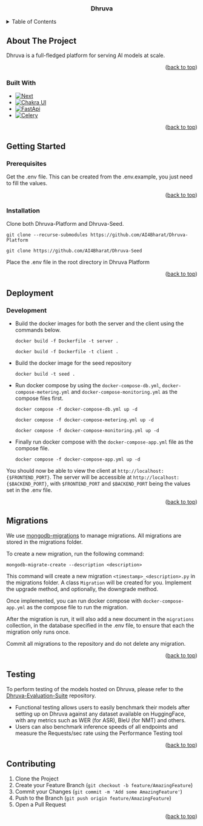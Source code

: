 <a name="readme-top"></a>

<div align="center">
  <h3 align="center">Dhruva</h3>
</div>

<!-- TABLE OF CONTENTS -->
<details>
  <summary>Table of Contents</summary>
  <ol>
    <li>
      <a href="#about-the-project">About The Project</a>
      <ul>
        <li><a href="#built-with">Built With</a></li>
      </ul>
    </li>
    <li>
      <a href="#getting-started">Getting Started</a>
      <ul>
        <li><a href="#prerequisites">Prerequisites</a></li>
        <li><a href="#installation">Installation</a></li>
      </ul>
    </li>
    <li>
        <a href="#deployment">Deployment</a>
        <ul>
          <li><a href="#development">Development</a></li>
        </ul>
    </li>
    <li><a href="#migrations">Migrations</a></li>
    <li><a href="#seed">Seed</a></li>
    <li><a href="#contributing">Contributing</a></li>
  </ol>
</details>

<!-- ABOUT THE PROJECT -->

## About The Project

Dhruva is a full-fledged platform for serving AI models at scale.

<p align="right">(<a href="#readme-top">back to top</a>)</p>

### Built With

- [![Next][Nextjs]][Next-url]
- [![Chakra UI][Chakra-ui]][Chakra-url]
- [![FastApi][FastApi]][FastApi-url]
- [![Celery][Celery]][Celery-url]

<p align="right">(<a href="#readme-top">back to top</a>)</p>

<!-- GETTING STARTED -->

## Getting Started

### Prerequisites

Get the .env file. This can be created from the .env.example, you just need to fill the values.

<p align="right">(<a href="#readme-top">back to top</a>)</p>

### Installation

Clone both Dhruva-Platform and Dhruva-Seed.

```
git clone --recurse-submodules https://github.com/AI4Bharat/Dhruva-Platform
```

```
git clone https://github.com/AI4Bharat/Dhruva-Seed
```

Place the .env file in the root directory in Dhruva Platform

<p align="right">(<a href="#readme-top">back to top</a>)</p>

<!-- USAGE EXAMPLES -->

## Deployment

### Development

- Build the docker images for both the server and the client using the commands below.

  ```
  docker build -f Dockerfile -t server .
  ```

  ```
  docker build -f Dockerfile -t client .
  ```

- Build the docker image for the seed repository

  ```
  docker build -t seed .
  ```

- Run docker compose by using the `docker-compose-db.yml`, `docker-compose-metering.yml` and `docker-compose-monitoring.yml` as the compose files first.

  ```
  docker compose -f docker-compose-db.yml up -d
  ```

  ```
  docker compose -f docker-compose-metering.yml up -d
  ```

  ```
  docker compose -f docker-compose-monitoring.yml up -d
  ```

- Finally run docker compose with the `docker-compose-app.yml` file as the compose file.
  ```
  docker compose -f docker-compose-app.yml up -d
  ```

You should now be able to view the client at `http://localhost:{$FRONTEND_PORT}`. The server will be accessible at `http://localhost:{$BACKEND_PORT}`, with `$FRONTEND_PORT` and `$BACKEND_PORT` being the values set in the .env file.

<p align="right">(<a href="#readme-top">back to top</a>)</p>

<!-- MIGRATIONS -->

## Migrations

We use [mongodb-migrations](https://github.com/DoubleCiti/mongodb-migrations) to manage migrations. All migrations are stored in the migrations folder.

To create a new migration, run the following command:

```
mongodb-migrate-create --description <description>
```

This command will create a new migration `<timestamp>_<description>.py` in the migrations folder. A class `Migration` will be created for you. Implement the upgrade method, and optionally, the downgrade method.

Once implemented, you can run docker compose with `docker-compose-app.yml` as the compose file to run the migration.

After the migration is run, it will also add a new document in the `migrations` collection, in the database specified in the .env file, to ensure that each the migration only runs once.

Commit all migrations to the repository and do not delete any migration.

<p align="right">(<a href="#readme-top">back to top</a>)</p>

<!-- TESTING -->

## Testing

To perform testing of the models hosted on Dhruva, please refer to the [Dhruva-Evaluation-Suite](https://github.com/AI4Bharat/Dhruva-Evaluation-Suite) repository.

* Functional testing allows users to easily benchmark their models after setting up on Dhruva against any dataset available on HuggingFace, with any metrics such as WER (for ASR), BleU (for NMT) and others.
* Users can also benchmark inference speeds of all endpoints and measure the Requests/sec rate using the Performance Testing tool
<p align="right">(<a href="#readme-top">back to top</a>)</p>

<!-- CONTRIBUTING -->

## Contributing

1. Clone the Project
2. Create your Feature Branch (`git checkout -b feature/AmazingFeature`)
3. Commit your Changes (`git commit -m 'Add some AmazingFeature'`)
4. Push to the Branch (`git push origin feature/AmazingFeature`)
5. Open a Pull Request

<p align="right">(<a href="#readme-top">back to top</a>)</p>

<!-- MARKDOWN LINKS & IMAGES -->
<!-- https://www.markdownguide.org/basic-syntax/#reference-style-links -->

[Nextjs]: https://img.shields.io/badge/next.js-000000?style=for-the-badge&logo=nextdotjs&logoColor=white
[Next-url]: https://nextjs.org/
[Chakra-ui]: https://img.shields.io/badge/chakra--ui-black?logo=chakraui&style=for-the-badge
[Chakra-url]: https://chakra-ui.com/
[FastApi]: https://img.shields.io/badge/FastAPI-009688?style=for-the-badge&logo=FastAPI&logoColor=white
[FastApi-url]: https://fastapi.tiangolo.com/
[Celery]: https://img.shields.io/static/v1?style=for-the-badge&message=Celery&color=37814A&logo=Celery&logoColor=FFFFFF&label
[Celery-url]: https://docs.celeryq.dev/en/stable/
